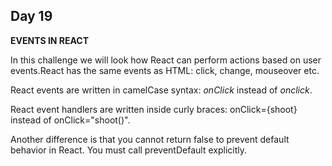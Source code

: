 ## Day 19

**EVENTS IN REACT**

In this challenge we will look how React can perform actions based on user events.React has the same events as HTML: click, change, mouseover etc.

React events are written in camelCase syntax:
*onClick* instead of *onclick*.

React event handlers are written inside curly braces:
onClick={shoot}  instead of onClick="shoot()".

Another difference is that you cannot return false to prevent default behavior in React. You must call preventDefault explicitly.




